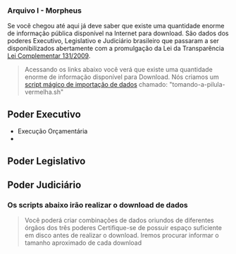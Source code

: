### Arquivo I - Morpheus
Se você chegou até aqui já deve saber que existe uma quantidade enorme de informação pública disponível na Internet para download. 
São dados dos poderes Executivo, Legislativo e Judiciário brasileiro que passaram a ser disponibilizados abertamente com a promulgação da Lei da Transparência [Lei Complementar 131/2009](http://www.planalto.gov.br/ccivil_03/leis/lcp/lcp131.htm).

> Acessando os links abaixo você verá que existe uma quantidade enorme de informação disponível para Download.
> Nós criamos um [script mágico de importação de dados](https://github.com/controlesocial/repositorio-de-dados/blob/master/scripts/tomando-a-pilula-vermelha.sh) chamado: "tomando-a-pilula-vermelha.sh"

## Poder Executivo
  * Execução Orçamentária
  * 
## Poder Legislativo
## Poder Judiciário

### Os scripts abaixo irão realizar o download de dados 
> Você poderá criar combinações de dados oriundos de diferentes órgãos dos três poderes
Certifique-se de possuir espaço suficiente em disco antes de realizar o download.
Iremos procurar informar o tamanho aproximado de cada download
